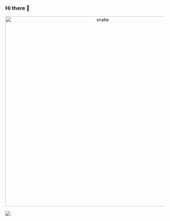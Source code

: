 ### Hi there 👋

<p align="center">
 <img width="600" src="assets/github-snake.svg" alt="snake"/>
</p>


![](https://komarev.com/ghpvc/?username=sslvvb&color=yellow)

<!--
**sslvvb/sslvvb** is a ✨ _special_ ✨ repository because its `README.md` (this file) appears on your GitHub profile.

Here are some ideas to get you started:

- 🔭 I’m currently working on ...
- 🌱 I’m currently learning ...
- 👯 I’m looking to collaborate on ...
- 🤔 I’m looking for help with ...
- 💬 Ask me about ...
- 📫 How to reach me: ...
- 😄 Pronouns: ...
- ⚡ Fun fact: ...
-->

